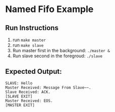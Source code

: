 # Named Fifo Example

## Run Instructions
1. run `make master`
2. run `make slave`
3. Run master first in the background: `./master &`
4. Run slave second in the foregroud: `./slave`

## Expected Output:
```
SLAVE: Hello
Master Received: Message From Slave~~.
Slave Received: ACK.
[SLAVE EXIT]
Master Received: EOS.
[MASTER EXIT]
```